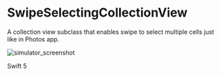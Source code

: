 # SwipeSelectingCollectionView
A collection view subclass that enables swipe to select multiple cells just like in Photos app.

![simulator_screenshot](https://user-images.githubusercontent.com/42384032/235658729-1ad9dfa1-86a0-4151-861e-6c44f8a126c6.png)

Swift 5
